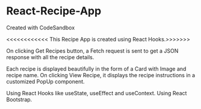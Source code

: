 # React-Recipe-App
Created with CodeSandbox

<<<<<<<<<<<< This Recipe App is created using React Hooks.>>>>>>>

On clicking Get Recipes button, a Fetch request is sent to get a JSON response 
with all the recipe details.

Each recipe is displayed beautifully in the form of a Card with Image and recipe name.
On clicking View Recipe, it displays the recipe instructions in a customized PopUp component.

Using React Hooks like useState, useEffect and useContext.
Using React Bootstrap.
